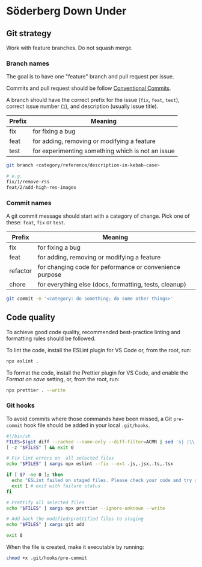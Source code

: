 # Söderberg Down Under

## Git strategy

Work with feature branches. Do not squash merge.

### Branch names

The goal is to have one "feature" branch and pull request per issue.

Commits and pull request should be follow [Conventional Commits](https://www.conventionalcommits.org/en/v1.0.0/#summary).

A branch should have the correct prefix for the issue (`fix`, `feat`, `test`), correct issue number (`1`), and description (usually issue title).

| Prefix | Meaning                                           |
| ------ | ------------------------------------------------- |
| fix    | for fixing a bug                                  |
| feat   | for adding, removing or modifying a feature       |
| test   | for experimenting something which is not an issue |

```sh
git branch <category/reference/description-in-kebab-case>

# e.g.
fix/1/remove-rss
feat/2/add-high-res-images
```

### Commit names

A git commit message should start with a category of change. Pick one of these: `feat`, `fix` or `test`.

| Prefix   | Meaning                                                 |
| -------- | ------------------------------------------------------- |
| fix      | for fixing a bug                                        |
| feat     | for adding, removing or modifying a feature             |
| refactor | for changing code for peformance or convenience purpose |
| chore    | for everything else (docs, formatting, tests, cleanup)  |

```sh
git commit -m '<category: do something; do some other things>'
```

## Code quality

To achieve good code quality, recommended best-practice linting and formatting rules should be followed.

To lint the code, install the ESLint plugin for VS Code or, from the root, run:

```sh
npx eslint .
```

To format the code, install the Prettier plugin for VS Code, and enable the _Format on save_ setting, or, from the root, run:

```sh
npx prettier . --write
```

### Git hooks

To avoid commits where those commands have been missed, a Git `pre-commit` hook file should be added in your local `.git/hooks`.

```sh
#!/bin/sh
FILES=$(git diff --cached --name-only --diff-filter=ACMR | sed 's| |\\ |g')
[ -z "$FILES" ] && exit 0

# Fix lint errors on  all selected files
echo "$FILES" | xargs npx eslint --fix --ext .js,.jsx,.ts,.tsx

if [ $? -ne 0 ]; then
  echo "ESLint failed on staged files. Please check your code and try again. You can run ESLint manually via npx eslint"
  exit 1 # exit with failure status
fi

# Prettify all selected files
echo "$FILES" | xargs npx prettier --ignore-unknown --write

# Add back the modified/prettified files to staging
echo "$FILES" | xargs git add

exit 0
```

When the file is created, make it executable by running:

```sh
chmod +x .git/hooks/pre-commit
```
